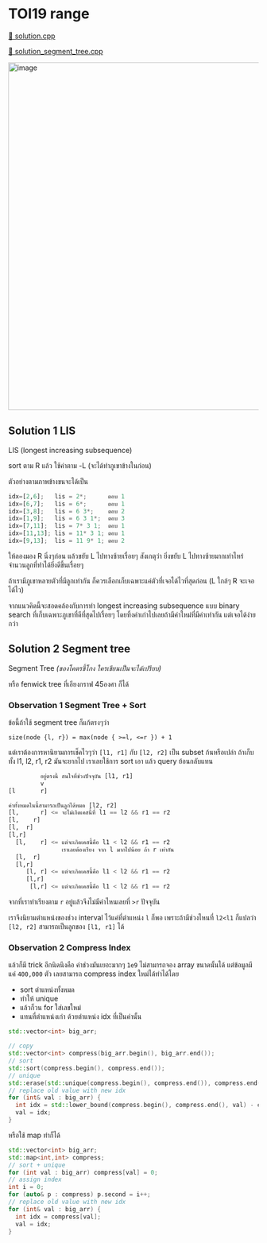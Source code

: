 # TOI19 range

[🎉 solution.cpp](./toi19_range.cpp)

[🎉 solution_segment_tree.cpp](./toi19_range_segment_tree.cpp)

<img width="700" alt="image" src="https://github.com/krist7599555/toi/assets/19445033/84d7f1c6-da5e-47ca-a795-7161b801600e">

## Solution 1 LIS

LIS (longest increasing subsequence)

sort ตาม R แล้ว ใช้ค่าตาม -L (จะได้ทำภูเขาข้างในก่อน)

ตัวอย่างตามภาพข้างขนจะได้เป็น

```python
idx=[2,6];   lis = 2*;      ตอบ 1
idx=[6,7];   lis = 6*;      ตอบ 1
idx=[3,8];   lis = 6 3*;    ตอบ 2
idx=[1,9];   lis = 6 3 1*;  ตอบ 3
idx=[7,11];  lis = 7* 3 1;  ตอบ 1
idx=[11,13]; lis = 11* 3 1; ตอบ 1
idx=[9,13];  lis = 11 9* 1; ตอบ 2
```

ให้ลองมอง R นิ่งๆก่อน แล้วขยับ L ไปทางซ้ายเรื่อยๆ สังเกตุว่า ยิ่งขยับ L ไปทางซ้ายมากเท่าไหร่ จำนวนลูกที่ทำได้ยิ่งดีขึ้นเรื่อยๆ

ถ้าเรามีภูเขาหลายตัวที่มีลูกเท่ากัน ก็ควรเลือกเก็บเฉพาะแค่ตัวที่เจอได้ไวที่สุดก่อน (L ใกล้ๆ R จะเจอได้ไว)

จากแนวคิดนี้จะสอดคล้องกับการทำ longest increasing subsequence แบบ binary search ที่เก็บเฉพาะภูเขาที่ดีที่สุดไปเรื่อยๆ โดยทิ้งค่าเก่าไปเลยถ้ามีค่าใหม่ที่มีค่าเท่ากัน แต่เจอได้ง่ายกว่า

## Solution 2 Segment tree

Segment Tree _(ของโคตรขี้โกง ใครเขียนเป็นจะได้เปรียบ)_

หรือ fenwick tree ที่เอียงกราฟ 45องศา ก็ได้

### Observation 1 Segment Tree + Sort

ข้อนี้ถ้าใช้ segment tree ก็แก้ตรงๆว่า

`size(node {l, r}) = max(node { >=l, <=r }) + 1`

แต่เราต้องการหานิยามการเช็คไวๆว่า `[l1, r1]` กับ `[l2, r2]` เป็น subset ก้นหรือเปล่า ถ้าเก็บทั้ง l1, l2, r1, r2 มันจะยากไป เราเลยใช้การ sort เอา แล้ว query ย้อนกลับแทน

```python
         อยู่ตรงนี้ สนใจที่ช่วงปัจจุบัน [l1, r1]
         v
[l       r]

ค่าทั้งหมดในนี้สามารถเป็นลูกได้หมด [l2, r2]
[l,      r] <= จะไม่เกิดเคสนี้ที่ l1 == l2 && r1 == r2
[l,    r]
[l,  r]
[l,r]
  [l,    r] <= แต่จะเกิดเคสนี้คือ l1 < l2 && r1 == r2
               เราเลยต้องเรียง จาก l มากไปน้อย ถ้า r เท่ากัน
  [l,  r]
  [l,r]
     [l, r] <= แต่จะเกิดเคสนี้คือ l1 < l2 && r1 == r2
     [l,r]
      [l,r] <= แต่จะเกิดเคสนี้คือ l1 < l2 && r1 == r2
```

จากที่เราทำเรียงตาม `r` อยู่แล้วจึงไม่มีค่าไหนเลยที่ `>r` ปัจจุบัน

เราจึงนิยามตำแหน่งของช่วง interval ไว้แค่ที่ตำแหน่ง `l` ก็พอ เพราะถ้ามีช่วงไหนที่ `l2<l1` ก็แปลว่า `[l2, r2]` สามารถเป็นลูกของ `[l1, r1]` ได้

### Observation 2 Compress Index

แล้วก็มี trick อีกนิดนึงคือ ค่าช่วงมันเยอะมากๆ `1e9` ไม่สามารถจอง array ขนาดนั้นได้ แต่ข้อมูลมีแค่ `400,000` ตัว เลยสามารถ compress index ใหม่ได้ทำได้โดย

- sort ตำแหน่งทั้งหมด
- ทำให้ unique
- แล้วก็วน for ใส่เลขใหม่
- แทนที่ตำแหน่งเก่า ด้วยตำแหน่ง idx ที่เป็นค่านั้น

```cpp
std::vector<int> big_arr;

// copy
std::vector<int> compress(big_arr.begin(), big_arr.end());
// sort
std::sort(compress.begin(), compress.end());
// unique
std::erase(std::unique(compress.begin(), compress.end()), compress.end());
// replace old value with new idx
for (int& val : big_arr) {
  int idx = std::lower_bound(compress.begin(), compress.end(), val) - compress.begin();
  val = idx;
}
```

หรือใช้ map ทำก็ได้

```cpp
std::vector<int> big_arr;
std::map<int,int> compress;
// sort + unique
for (int val : big_arr) compress[val] = 0;
// assign index
int i = 0;
for (auto& p : compress) p.second = i++;
// replace old value with new idx
for (int& val : big_arr) {
  int idx = compress[val];
  val = idx;
}
```
